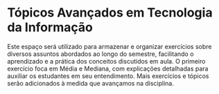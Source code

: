 # Tópicos Avançados em Tecnologia da Informação

Este espaço será utilizado para armazenar e organizar exercícios sobre diversos assuntos abordados ao longo do semestre, facilitando o aprendizado e a prática dos conceitos discutidos em aula. O primeiro exercício foca em Média e Mediana, com explicações detalhadas para auxiliar os estudantes em seu entendimento. Mais exercícios e tópicos serão adicionados à medida que avançamos na disciplina.
